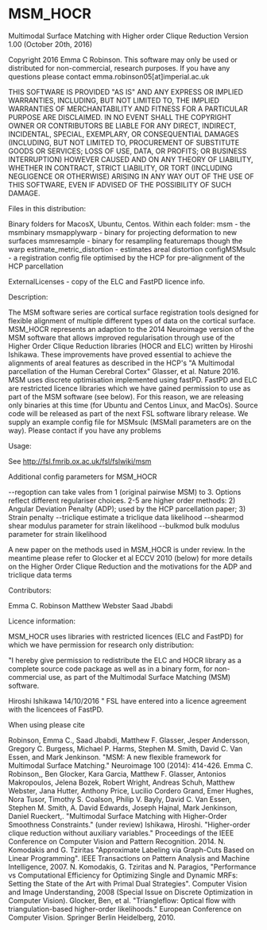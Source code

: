 # MSM_HOCR
Multimodal Surface Matching with Higher order Clique Reduction
Version 1.00 (October 20th, 2016)

Copyright 2016 Emma C Robinson. This software may only be used or distributed for non-commercial, research purposes. If you have any questions please contact emma.robinson05[at]imperial.ac.uk 

THIS SOFTWARE IS PROVIDED "AS IS" AND ANY EXPRESS OR IMPLIED WARRANTIES,
INCLUDING, BUT NOT LIMITED TO, THE IMPLIED WARRANTIES OF MERCHANTABILITY
AND FITNESS FOR A PARTICULAR PURPOSE ARE DISCLAIMED. IN NO EVENT SHALL
THE COPYRIGHT OWNER OR CONTRIBUTORS BE LIABLE FOR ANY DIRECT, INDIRECT,
INCIDENTAL, SPECIAL, EXEMPLARY, OR CONSEQUENTIAL DAMAGES (INCLUDING,
BUT NOT LIMITED TO, PROCUREMENT OF SUBSTITUTE GOODS OR SERVICES; LOSS
OF USE, DATA, OR PROFITS; OR BUSINESS INTERRUPTION) HOWEVER CAUSED AND
ON ANY THEORY OF LIABILITY, WHETHER IN CONTRACT, STRICT LIABILITY, OR
TORT (INCLUDING NEGLIGENCE OR OTHERWISE) ARISING IN ANY WAY OUT OF THE
USE OF THIS SOFTWARE, EVEN IF ADVISED OF THE POSSIBILITY OF SUCH DAMAGE.

Files in this distribution:

Binary folders for MacosX, Ubuntu, Centos. Within each folder:
msm - the msmbinary
msmapplywarp - binary for projecting deformation to new surfaces
msmresample - binary for resampling featuremaps though the warp 
estimate_metric_distortion - estimates areal distortion
configMSMsulc - a registration config file optimised by the HCP for pre-alignment of the HCP parcellation

ExternalLicenses - copy of the ELC and FastPD licence info.

Description:

The MSM software series are cortical surface registration tools designed for flexible alignment of multiple different types of data on the cortical surface. MSM_HOCR represents an adaption to the 2014 Neuroimage version of the MSM software that allows improved regularisation through use of the Higher Order Clique Reduction libraries (HOCR and ELC) written by Hiroshi Ishikawa. These improvements have proved essential to achieve the alignments of areal features as described in the HCP's "A Multimodal parcellation of the Human Cerebral Cortex" Glasser, et al. Nature 2016. MSM uses discrete optimisation implemented using fastPD. FastPD and ELC are restricted licence libraries which we have gained permission to use as part of the MSM software (see below). For this reason, we are releasing only binaries at this time (for Ubuntu and Centos Linux, and MacOs). Source code will be released as part of the next FSL software library release. We supply an example config file for MSMsulc (MSMall parameters are on the way). Please contact if you have any problems 


Usage:

See http://fsl.fmrib.ox.ac.uk/fsl/fslwiki/msm

Additional config parameters for MSM_HOCR

--regoption can take vales from 1 (original pairwise MSM) to 3. Options reflect different regulariser choices. 2-5 are higher order methods: 2) Angular Deviation Penalty (ADP); used by the HCP parcellation paper; 3) Strain penalty
--triclique estimate a triclique data likelihood
--shearmod shear modulus parameter for strain likelihood
--bulkmod bulk modulus parameter for strain likelihood

A new paper on the methods used in MSM_HOCR is under review. In the meantime please refer to Glocker et al ECCV 2010 (below) for more details on the Higher Order Clique Reduction and the motivations for the ADP and triclique data terms 

Contributors:

Emma C. Robinson
Matthew Webster
Saad Jbabdi

Licence information:

MSM_HOCR uses libraries with restricted licences (ELC and FastPD) for which we have permission for research only distribution:

"I hereby give permission to redistribute the ELC and HOCR library as a complete source code package as well as in a binary form, for non-commercial use, as part of the Multimodal Surface Matching (MSM) software. 
 
Hiroshi Ishikawa 
14/10/2016
"
FSL have entered into a licence agreement with the licencees of FastPD. 

When using please cite 

Robinson, Emma C., Saad Jbabdi, Matthew F. Glasser, Jesper Andersson, Gregory C. Burgess, Michael P. Harms, Stephen M. Smith, David C. Van Essen, and Mark Jenkinson. "MSM: A new flexible framework for Multimodal Surface Matching." Neuroimage 100 (2014): 414-426.
Emma C. Robinson,, Ben Glocker, Kara Garcia, Matthew F. Glasser, Antonios Makropoulos, Jelena Bozek, Robert Wright, Andreas Schuh, Matthew Webster, Jana Hutter, Anthony Price, Lucilio Cordero Grand, Emer Hughes, Nora Tusor, Timothy S. Coalson, Philip V. Bayly, David C. Van Essen, Stephen M. Smith, A. David Edwards, Joseph Hajnal, Mark Jenkinson, Daniel Rueckert,. "Multimodal Surface Matching with Higher-Order Smoothness Constraints."  (under review)
Ishikawa, Hiroshi. "Higher-order clique reduction without auxiliary variables." Proceedings of the IEEE Conference on Computer Vision and Pattern Recognition. 2014.
N. Komodakis and G. Tziritas "Approximate Labeling via Graph-Cuts Based on Linear Programming". IEEE Transactions on Pattern Analysis and Machine Intelligence, 2007.
N. Komodakis, G. Tziritas and N. Paragios, "Performance vs Computational Efficiency for Optimizing Single and Dynamic MRFs: Setting the State of the Art with Primal Dual Strategies". Computer Vision and Image Understanding, 2008 (Special Issue on Discrete Optimization in Computer Vision).
Glocker, Ben, et al. "Triangleflow: Optical flow with triangulation-based higher-order likelihoods." European Conference on Computer Vision. Springer Berlin Heidelberg, 2010.
